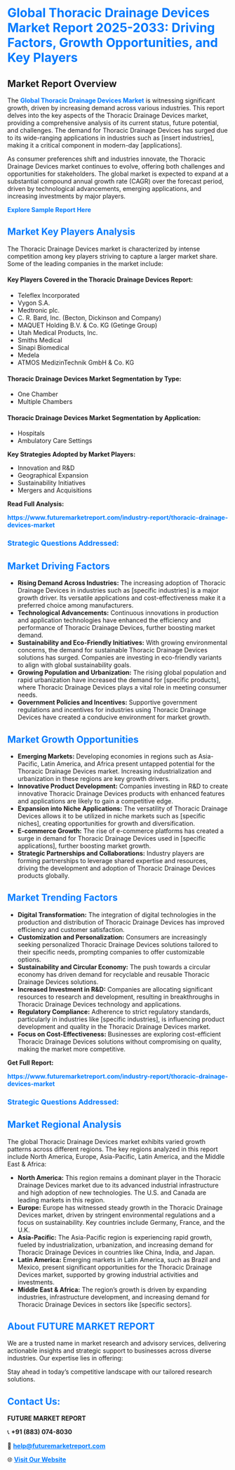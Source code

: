 <h1 style="color: #007BFF;">Global Thoracic Drainage Devices Market Report 2025-2033: Driving Factors, Growth Opportunities, and Key Players</h1>

<section id="overview">
<h2>Market Report Overview</h2>
<p>The <a href="https://www.futuremarketreport.com/industry-report/thoracic-drainage-devices-market" style="color: #007BFF; text-decoration: none;"><strong>Global Thoracic Drainage Devices Market</strong></a> is witnessing significant growth, driven by increasing demand across various industries. This report delves into the key aspects of the Thoracic Drainage Devices market, providing a comprehensive analysis of its current status, future potential, and challenges. The demand for Thoracic Drainage Devices has surged due to its wide-ranging applications in industries such as [insert industries], making it a critical component in modern-day [applications].</p>
<p>As consumer preferences shift and industries innovate, the Thoracic Drainage Devices market continues to evolve, offering both challenges and opportunities for stakeholders. The global market is expected to expand at a substantial compound annual growth rate (CAGR) over the forecast period, driven by technological advancements, emerging applications, and increasing investments by major players.</p>
</section>

<section id="overview">
<p><a href="https://www.futuremarketreport.com/request-sample/reportId=87173" style="color: #007BFF; text-decoration: none;"><strong>Explore Sample Report Here</strong></a></p>
</section>

<section id="key-players">
<h2 style="color: #007BFF;">Market Key Players Analysis</h2>
<p>The Thoracic Drainage Devices market is characterized by intense competition among key players striving to capture a larger market share. Some of the leading companies in the market include:</p>
<h4>Key Players Covered in the Thoracic Drainage Devices Report:</h4>
<ul><li>Teleflex Incorporated</li><li>Vygon S.A.</li><li>Medtronic plc.</li><li>C. R. Bard, Inc. (Becton, Dickinson and Company)</li><li>MAQUET Holding B.V. &amp; Co. KG (Getinge Group)</li><li>Utah Medical Products, Inc.</li><li>Smiths Medical</li><li>Sinapi Biomedical</li><li>Medela</li><li>ATMOS MedizinTechnik GmbH &amp; Co. KG</li></ul>
<h4>Thoracic Drainage Devices Market Segmentation by Type:</h4>
<ul><li>One Chamber</li><li>Multiple Chambers</li></ul>

<h4>Thoracic Drainage Devices Market Segmentation by Application:</h4>
<ul><li>Hospitals</li><li>Ambulatory Care Settings</li></ul>
<p><strong>Key Strategies Adopted by Market Players:</strong></p>
<ul>
<li>Innovation and R&D</li>
<li>Geographical Expansion</li>
<li>Sustainability Initiatives</li>
<li>Mergers and Acquisitions</li>
</ul>
</section>

<section>
<p><strong>Read Full Analysis: </strong></p><a href="https://www.futuremarketreport.com/industry-report/thoracic-drainage-devices-market" style="color: #007BFF; text-decoration: none;"><strong>https://www.futuremarketreport.com/industry-report/thoracic-drainage-devices-market</strong></a>
<h3 style="color: #007BFF;">Strategic Questions Addressed:</h3>
</section>

<section id="driving-factors">
<h2 style="color: #007BFF;">Market Driving Factors</h2>
<ul>
<li><strong>Rising Demand Across Industries:</strong> The increasing adoption of Thoracic Drainage Devices in industries such as [specific industries] is a major growth driver. Its versatile applications and cost-effectiveness make it a preferred choice among manufacturers.</li>
<li><strong>Technological Advancements:</strong> Continuous innovations in production and application technologies have enhanced the efficiency and performance of Thoracic Drainage Devices, further boosting market demand.</li>
<li><strong>Sustainability and Eco-Friendly Initiatives:</strong> With growing environmental concerns, the demand for sustainable Thoracic Drainage Devices solutions has surged. Companies are investing in eco-friendly variants to align with global sustainability goals.</li>
<li><strong>Growing Population and Urbanization:</strong> The rising global population and rapid urbanization have increased the demand for [specific products], where Thoracic Drainage Devices plays a vital role in meeting consumer needs.</li>
<li><strong>Government Policies and Incentives:</strong> Supportive government regulations and incentives for industries using Thoracic Drainage Devices have created a conducive environment for market growth.</li>
</ul>
</section>

<section id="growth-opportunities">
<h2 style="color: #007BFF;">Market Growth Opportunities</h2>
<ul>
<li><strong>Emerging Markets:</strong> Developing economies in regions such as Asia-Pacific, Latin America, and Africa present untapped potential for the Thoracic Drainage Devices market. Increasing industrialization and urbanization in these regions are key growth drivers.</li>
<li><strong>Innovative Product Development:</strong> Companies investing in R&D to create innovative Thoracic Drainage Devices products with enhanced features and applications are likely to gain a competitive edge.</li>
<li><strong>Expansion into Niche Applications:</strong> The versatility of Thoracic Drainage Devices allows it to be utilized in niche markets such as [specific niches], creating opportunities for growth and diversification.</li>
<li><strong>E-commerce Growth:</strong> The rise of e-commerce platforms has created a surge in demand for Thoracic Drainage Devices used in [specific applications], further boosting market growth.</li>
<li><strong>Strategic Partnerships and Collaborations:</strong> Industry players are forming partnerships to leverage shared expertise and resources, driving the development and adoption of Thoracic Drainage Devices products globally.</li>
</ul>
</section>

<section id="trending-factors">
<h2 style="color: #007BFF;">Market Trending Factors</h2>
<ul>
<li><strong>Digital Transformation:</strong> The integration of digital technologies in the production and distribution of Thoracic Drainage Devices has improved efficiency and customer satisfaction.</li>
<li><strong>Customization and Personalization:</strong> Consumers are increasingly seeking personalized Thoracic Drainage Devices solutions tailored to their specific needs, prompting companies to offer customizable options.</li>
<li><strong>Sustainability and Circular Economy:</strong> The push towards a circular economy has driven demand for recyclable and reusable Thoracic Drainage Devices solutions.</li>
<li><strong>Increased Investment in R&D:</strong> Companies are allocating significant resources to research and development, resulting in breakthroughs in Thoracic Drainage Devices technology and applications.</li>
<li><strong>Regulatory Compliance:</strong> Adherence to strict regulatory standards, particularly in industries like [specific industries], is influencing product development and quality in the Thoracic Drainage Devices market.</li>
<li><strong>Focus on Cost-Effectiveness:</strong> Businesses are exploring cost-efficient Thoracic Drainage Devices solutions without compromising on quality, making the market more competitive.</li>
</ul>
</section>

<section>
<p><strong>Get Full Report: </strong></p><a href="https://www.futuremarketreport.com/industry-report/thoracic-drainage-devices-market" style="color: #007BFF; text-decoration: none;"><strong>https://www.futuremarketreport.com/industry-report/thoracic-drainage-devices-market</strong></a>
<h3 style="color: #007BFF;">Strategic Questions Addressed:</h3>
</section>


<section id="regional-analysis">
<h2 style="color: #007BFF;">Market Regional Analysis</h2>
<p>The global Thoracic Drainage Devices market exhibits varied growth patterns across different regions. The key regions analyzed in this report include North America, Europe, Asia-Pacific, Latin America, and the Middle East & Africa:</p>
<ul>
<li><strong>North America:</strong> This region remains a dominant player in the Thoracic Drainage Devices market due to its advanced industrial infrastructure and high adoption of new technologies. The U.S. and Canada are leading markets in this region.</li>
<li><strong>Europe:</strong> Europe has witnessed steady growth in the Thoracic Drainage Devices market, driven by stringent environmental regulations and a focus on sustainability. Key countries include Germany, France, and the U.K.</li>
<li><strong>Asia-Pacific:</strong> The Asia-Pacific region is experiencing rapid growth, fueled by industrialization, urbanization, and increasing demand for Thoracic Drainage Devices in countries like China, India, and Japan.</li>
<li><strong>Latin America:</strong> Emerging markets in Latin America, such as Brazil and Mexico, present significant opportunities for the Thoracic Drainage Devices market, supported by growing industrial activities and investments.</li>
<li><strong>Middle East & Africa:</strong> The region’s growth is driven by expanding industries, infrastructure development, and increasing demand for Thoracic Drainage Devices in sectors like [specific sectors].</li>
</ul>
</section>

<footer>
<h2 style="color: #007BFF;">About FUTURE MARKET REPORT</h2>
<p>We are a trusted name in market research and advisory services, delivering actionable insights and strategic support to businesses across diverse industries. Our expertise lies in offering:</p>

<p>Stay ahead in today’s competitive landscape with our tailored research solutions.</p>

<h2 style="color: #007BFF;">Contact Us:</h2>
<p><strong>FUTURE MARKET REPORT</strong></p>
<p>📞 <strong>+91 (883) 074-8030</strong></p>
<p>📧 <strong><a href="mailto:help@futuremarketreport.com" style="color: #007BFF;">help@futuremarketreport.com</a></strong></p>
<p>🌐 <strong><a href="https://www.futuremarketreport.com/" style="color: #007BFF;">Visit Our Website</a></strong></p>
</footer>
